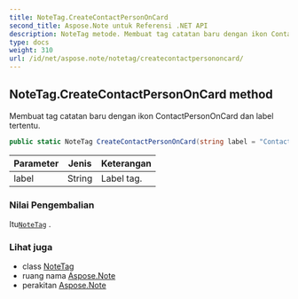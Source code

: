 ```yaml
---
title: NoteTag.CreateContactPersonOnCard
second_title: Aspose.Note untuk Referensi .NET API
description: NoteTag metode. Membuat tag catatan baru dengan ikon ContactPersonOnCard dan label tertentu.
type: docs
weight: 310
url: /id/net/aspose.note/notetag/createcontactpersononcard/
---
```

## NoteTag.CreateContactPersonOnCard method

Membuat tag catatan baru dengan ikon ContactPersonOnCard dan label tertentu.

```csharp
public static NoteTag CreateContactPersonOnCard(string label = "Contact")
```

| Parameter | Jenis | Keterangan |
| --- | --- | --- |
| label | String | Label tag. |

### Nilai Pengembalian

Itu[`NoteTag`](../) .

### Lihat juga

* class [NoteTag](../)
* ruang nama [Aspose.Note](../../notetag/)
* perakitan [Aspose.Note](../../../)


